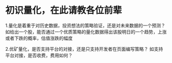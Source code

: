 # 初识量化，在此请教各位前辈


1.量化是着重于对历史数据，投资想法的策略验证，还是对未来数据的一个预测？
如给出一个股，能否通过一个优质策略的量化数据得出该股明日的一个趋势，上涨或者下跌的概率，估值涨跌的幅度


2.优矿量化，是否支持平台的对接，还是只支持开发者在页面编写策略？
  如支持平台对接，是否收费，费用如何？
